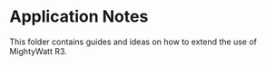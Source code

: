 # Application Notes
This folder contains guides and ideas on how to extend the use of MightyWatt R3.
